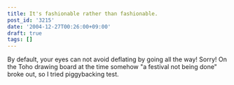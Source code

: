 ```yaml
---
title: It's fashionable rather than fashionable.
post_id: '3215'
date: '2004-12-27T00:26:00+09:00'
draft: true
tags: []
---
```


By default, your eyes can not avoid deflating by going all the way! Sorry! On the Toho drawing board at the time somehow "a festival not being done" broke out, so I tried piggybacking test.
